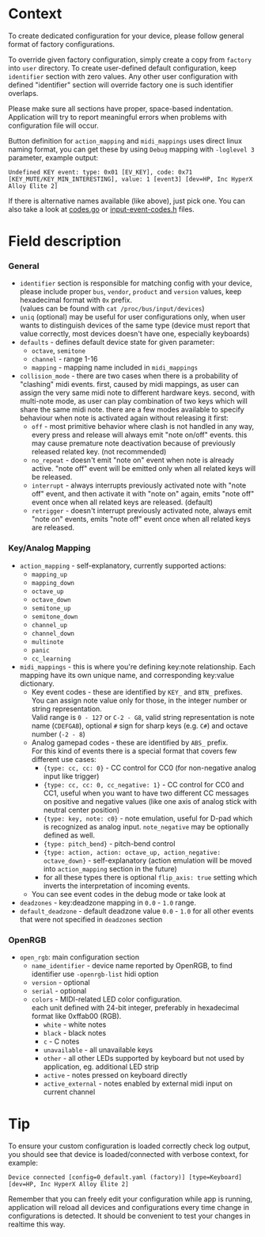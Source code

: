 # Context
To create dedicated configuration for your device, please follow general format of factory configurations.

To override given factory configuration, simply create a copy from `factory` into `user` directory.
To create user-defined default configuration, keep `identifier` section with zero values.
Any other user configuration with defined "identifier" section will override factory one is such identifier overlaps.

Please make sure all sections have proper, space-based indentation. Application will try to report meaningful errors
when problems with configuration file will occur.

Button definition for `action_mapping` and `midi_mappings` uses direct linux naming format, you can get these
by using `Debug` mapping with `-loglevel 3` parameter, example output:
```
Undefined KEY event: type: 0x01 [EV_KEY], code: 0x71 [KEY_MUTE/KEY_MIN_INTERESTING], value: 1 [event3] [dev=HP, Inc HyperX Alloy Elite 2]
```
If there is alternative names available (like above), just pick one.
You can also take a look at [codes.go](https://github.com/holoplot/go-evdev/blob/c80ef6a93985029e8db7b4a5ca42af976b4ac1a4/codes.go)
or [input-event-codes.h](https://elixir.bootlin.com/linux/v5.17/source/include/uapi/linux/input-event-codes.h)
files.

# Field description

### General

- `identifier` section is responsible for matching config with your device,
  please include proper `bus`, `vendor`, `product` and `version` values, keep hexadecimal format with `0x` prefix.  
  (values can be found with `cat /proc/bus/input/devices`)
- `uniq` (optional) may be useful for user configurations only, when user wants to distinguish devices of the same type
  (device must report that value correctly, most devices doesn't have one, especially keyboards)
- `defaults` - defines default device state for given parameter:
  - `octave`, `semitone`
  - `channel` - range 1-16
  - `mapping` - mapping name included in `midi_mappings`
- `collision_mode` - there are two cases when there is a probability of "clashing" midi events.
  first, caused by midi mappings, as user can assign the very same midi note to different hardware keys.
  second, with multi-note mode, as user can play combination of two keys which will share the same midi note.
  there are a few modes available to specify behaviour when note is activated again without releasing it first:
  - `off` - most primitive behavior where clash is not handled in any way, every press and release will always
    emit "note on/off" events. this may cause premature note deactivation
    because of previously released related key. (not recommended)
  - `no_repeat` - doesn't emit "note on" event when note is already active.
    "note off" event will be emitted only when all related keys will be released.
  - `interrupt` - always interrupts previously activated note with "note off" event,
    and then activate it with "note on" again, emits "note off" event once when all related keys are released. (default)
  - `retrigger` - doesn't interrupt previously activated note, always emit "note on" events,
    emits "note off" event once when all related keys are released.

### Key/Analog Mapping

- `action_mapping` - self-explanatory, currently supported actions:
  - `mapping_up`
  - `mapping_down`
  - `octave_up`
  - `octave_down`
  - `semitone_up`
  - `semitone_down`
  - `channel_up`
  - `channel_down`
  - `multinote`
  - `panic`
  - `cc_learning`
- `midi_mappings` - this is where you're defining key:note relationship. Each mapping have its own
  unique name, and corresponding key:value dictionary.
  - Key event codes - these are identified by `KEY_` and `BTN_` prefixes.    
    You can assign note value only for those, in the integer number or string representation.  
    Valid range is `0 - 127` or `C-2 - G8`, valid string representation is note name (`CDEFGAB`),
    optional `#` sign for sharp keys (e.g. `C#`) and octave number (`-2 - 8`)
  - Analog gamepad codes - these are identified by `ABS_` prefix.  
    For this kind of events there is a special format that covers few different use cases:
    - `{type: cc, cc: 0}` - CC control for CC0 (for non-negative analog input like trigger)
    - `{type: cc, cc: 0, cc_negative: 1}` - CC control for CC0 and CC1, useful when you want to have
      two different CC messages on positive and negative values
      (like one axis of analog stick with neutral center position)
    - `{type: key, note: c0}` - note emulation, useful for D-pad which is recognized as analog input.
      `note_negative` may be optionally defined as well.
    - `{type: pitch_bend}` - pitch-bend control
    - `{type: action, action: octave_up, action_negative: octave_down}` - self-explanatory (action emulation will be
      moved into `action_mapping` section in the future)
    - for all these types there is optional `flip_axis: true` setting which inverts the interpretation of incoming events.
  - You can see event codes in the debug mode or take look at
- `deadzones` - key:deadzone mapping in `0.0` - `1.0` range.
- `default_deadzone` - default deadzone value `0.0` - `1.0` for all other events 
  that were not specified in `deadzones` section

### OpenRGB

- `open_rgb`: main configuration section
  - `name_identifier` - device name reported by OpenRGB, to find identifier use `-openrgb-list` hidi option
  - `version` - optional
  - `serial` - optional
  - `colors` - MIDI-related LED color configuration.  
    each unit defined with 24-bit integer, preferably in hexadecimal format like 0xffab00 (RGB).
    - `white` - white notes
    - `black` - black notes
    - `c` - C notes
    - `unavailable` - all unavailable keys
    - `other` - all other LEDs supported by keyboard but not used by application, eg. additional LED strip
    - `active` - notes pressed on keyboard directly
    - `active_external` - notes enabled by external midi input on current channel

# Tip

To ensure your custom configuration is loaded correctly check log output, you should see that device is
loaded/connected with verbose context, for example:
```
Device connected [config=0_default.yaml (factory)] [type=Keyboard] [dev=HP, Inc HyperX Alloy Elite 2]
```

Remember that you can freely edit your configuration while app is running,
application will reload all devices and configurations every time change in configurations is detected.
It should be convenient to test your changes in realtime this way.